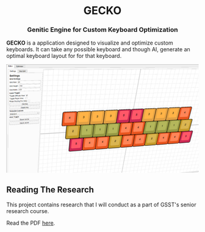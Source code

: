 <h1 align="center">GECKO</h1>
<h3 align="center">Genitic Engine for Custom Keyboard Optimization</h1>

**GECKO** is a application designed to visualize and optimize custom keyboards. It can take any possible keyboard and though AI, generate an optimal keyboard layout for for that keyboard.

![Screenshot](docs/screenshot1.png)

## Reading The Research

This project contains research that I will conduct as a part of GSST's senior research course.

Read the PDF <a href="https://joshuamarkle.github.io/research-project/research.pdf" target="_blank">here</a>.
